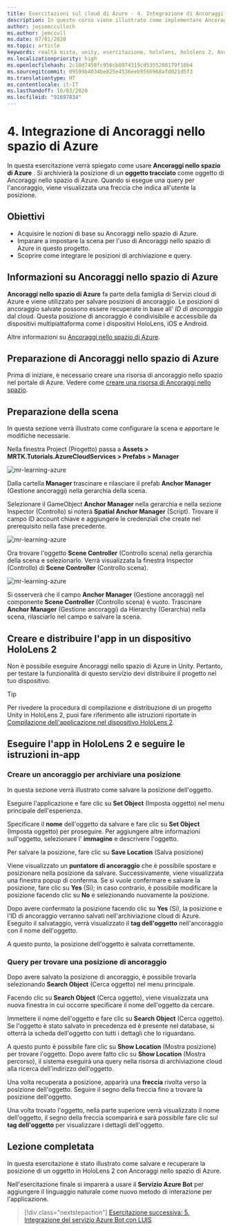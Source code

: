 ```yaml
---
title: Esercitazioni sul cloud di Azure - 4. Integrazione di Ancoraggi nello spazio di Azure
description: In questo corso viene illustrato come implementare Ancoraggi nello spazio di Azure in un'applicazione HoloLens 2.
author: jessemcculloch
ms.author: jemccull
ms.date: 07/01/2020
ms.topic: article
keywords: realtà mista, unity, esercitazione, hololens, hololens 2, Ancoraggi nello spazio di Azure
ms.localizationpriority: high
ms.openlocfilehash: 2c10d7458fc956cb8974319cd5355260179f10b4
ms.sourcegitcommit: 09599b4034be825e4536eeb9566968afd021d5f3
ms.translationtype: HT
ms.contentlocale: it-IT
ms.lasthandoff: 10/03/2020
ms.locfileid: "91697834"
---
```

# <a name="4-integrating-azure-spatial-anchors"></a>4. Integrazione di Ancoraggi nello spazio di Azure

In questa esercitazione verrà spiegato come usare **Ancoraggi nello spazio di Azure** . Si archivierà la posizione di un **oggetto tracciato** come oggetto di Ancoraggi nello spazio di Azure. Quando si esegue una query per l'ancoraggio, viene visualizzata una freccia che indica all'utente la posizione.

## <a name="objectives"></a>Obiettivi

* Acquisire le nozioni di base su Ancoraggi nello spazio di Azure.
* Imparare a impostare la scena per l'uso di Ancoraggi nello spazio di Azure in questo progetto.
* Scoprire come integrare le posizioni di archiviazione e query.

## <a name="understanding-azure-spatial-anchors"></a>Informazioni su Ancoraggi nello spazio di Azure

 **Ancoraggi nello spazio di Azure** fa parte della famiglia di Servizi cloud di Azure e viene utilizzato per salvare posizioni di ancoraggio. Le posizioni di ancoraggio salvate possono essere recuperate in base all' *ID di ancoraggio* dal cloud. Questa posizione di ancoraggio è condivisibile e accessibile da dispositivi multipiattaforma come i dispositivi HoloLens, iOS e Android.

Altre informazioni su [Ancoraggi nello spazio di Azure](https://docs.microsoft.com/azure/spatial-anchors/overview).

## <a name="preparing-azure-spatial-anchors"></a>Preparazione di Ancoraggi nello spazio di Azure

Prima di iniziare, è necessario creare una risorsa di ancoraggio nello spazio nel portale di Azure.
Vedere come [creare una risorsa di Ancoraggi nello spazio](https://docs.microsoft.com/azure/spatial-anchors/quickstarts/get-started-hololens#create-a-spatial-anchors-resource).

## <a name="preparing-the-scene"></a>Preparazione della scena

In questa sezione verrà illustrato come configurare la scena e apportare le modifiche necessarie.

Nella finestra Project (Progetto) passa a **Assets > MRTK.Tutorials.AzureCloudServices > Prefabs > Manager**

![mr-learning-azure](images/mr-learning-azure/tutorial4-section1-step1-1.png)

Dalla cartella **Manager** trascinare e rilasciare il prefab **Anchor Manager** (Gestione ancoraggi) nella gerarchia della scena.

Selezionare il GameObject **Anchor Manager** nella gerarchia e nella sezione Inspector (Controllo) si noterà **Spatial Anchor Manager** (Script). Trovare il campo ID account chiave e aggiungere le credenziali che create nel prerequisito nella fase precedente.

![mr-learning-azure](images/mr-learning-azure/tutorial4-section1-step2-1.png)

Ora trovare l'oggetto **Scene Controller** (Controllo scena) nella gerarchia della scena e selezionarlo. Verrà visualizzata la finestra Inspector (Controllo) di **Scene Controller** (Controllo scena).

![mr-learning-azure](images/mr-learning-azure/tutorial4-section1-step3-1.png)

Si osserverà che il campo **Anchor Manager** (Gestione ancoraggi) nel componente **Scene Controller** (Controllo scena) è vuoto. Trascinare **Anchor Manager** (Gestione ancoraggi) da Hierarchy (Gerarchia) nella scena, rilasciarlo nel campo e salvare la scena.

## <a name="build-and-deploy-the-app-to-your-hololens-2"></a>Creare e distribuire l'app in un dispositivo HoloLens 2

Non è possibile eseguire Ancoraggi nello spazio di Azure in Unity. Pertanto, per testare la funzionalità di questo servizio devi distribuire il progetto nel tuo dispositivo.

> [!TIP]
> Per rivedere la procedura di compilazione e distribuzione di un progetto Unity in HoloLens 2, puoi fare riferimento alle istruzioni riportate in [Compilazione dell'applicazione nel dispositivo HoloLens 2](mr-learning-base-02.md#building-your-application-to-your-hololens-2).

## <a name="run-the-app-on-your-hololens-2-and-follow-the-in-app-instructions"></a>Eseguire l'app in HoloLens 2 e seguire le istruzioni in-app

### <a name="create-an-anchor-to-store-a-location"></a>Creare un ancoraggio per archiviare una posizione

In questa sezione verrà illustrato come salvare la posizione dell'oggetto.

Eseguire l'applicazione e fare clic su **Set Object** (Imposta oggetto) nel menu principale dell'esperienza.

Specificare il **nome** dell'oggetto da salvare e fare clic su **Set Object** (Imposta oggetto) per proseguire. Per aggiungere altre informazioni sull'oggetto, selezionare l' **immagine** e descrivere l'oggetto.

Per salvare la posizione, fare clic su **Save Location** (Salva posizione)

Viene visualizzato un **puntatore di ancoraggio** che è possibile spostare e posizionare nella posizione da salvare. Successivamente, viene visualizzata una finestra popup di conferma. Se si vuole confermare e salvare la posizione, fare clic su **Yes** (Sì); in caso contrario, è possibile modificare la posizione facendo clic su **No** e selezionando nuovamente la posizione.

Dopo avere confermato la posizione facendo clic su **Yes** (Sì), la posizione e l'ID di ancoraggio verranno salvati nell'archiviazione cloud di Azure. Eseguito il salvataggio, verrà visualizzato il **tag dell'oggetto** nell'ancoraggio con il nome dell'oggetto.

A questo punto, la posizione dell'oggetto è salvata correttamente.

### <a name="query-for-finding-an-anchor-location"></a>Query per trovare una posizione di ancoraggio

Dopo avere salvato la posizione di ancoraggio, è possibile trovarla selezionando **Search Object** (Cerca oggetto) nel menu principale.

Facendo clic su **Search Object** (Cerca oggetto), viene visualizzata una nuova finestra in cui occorre specificare il nome dell'oggetto da cercare.

Immettere il nome dell'oggetto e fare clic su **Search Object** (Cerca oggetto). Se l'oggetto è stato salvato in precedenza ed è presente nel database, si otterrà la scheda dell'oggetto con tutti i dettagli che lo riguardano.

A questo punto è possibile fare clic su **Show Location** (Mostra posizione) per trovare l'oggetto. Dopo avere fatto clic su **Show Location** (Mostra percorso), il sistema eseguirà una query nella risorsa di archiviazione cloud alla ricerca dell'indirizzo dell'oggetto.

Una volta recuperata a posizione, apparirà una **freccia** rivolta verso la posizione dell'oggetto. Seguire il segno della freccia fino a trovare la posizione dell'oggetto.

Una volta trovato l'oggetto, nella parte superiore verrà visualizzato il nome dell'oggetto, il segno della freccia scomparirà e sarà possibile fare clic sul **tag dell'oggetto** per visualizzare i dettagli dell'oggetto.

## <a name="congratulations"></a>Lezione completata

In questa esercitazione è stato illustrato come salvare e recuperare la posizione di un oggetto in HoloLens 2 con Ancoraggi nello spazio di Azure.

Nell'esercitazione finale si imparerà a usare il **Servizio Azure Bot** per aggiungere il linguaggio naturale come nuovo metodo di interazione per l'applicazione.

> [!div class="nextstepaction"]
> [Esercitazione successiva: 5. Integrazione del servizio Azure Bot con LUIS](mr-learning-azure-05.md)
